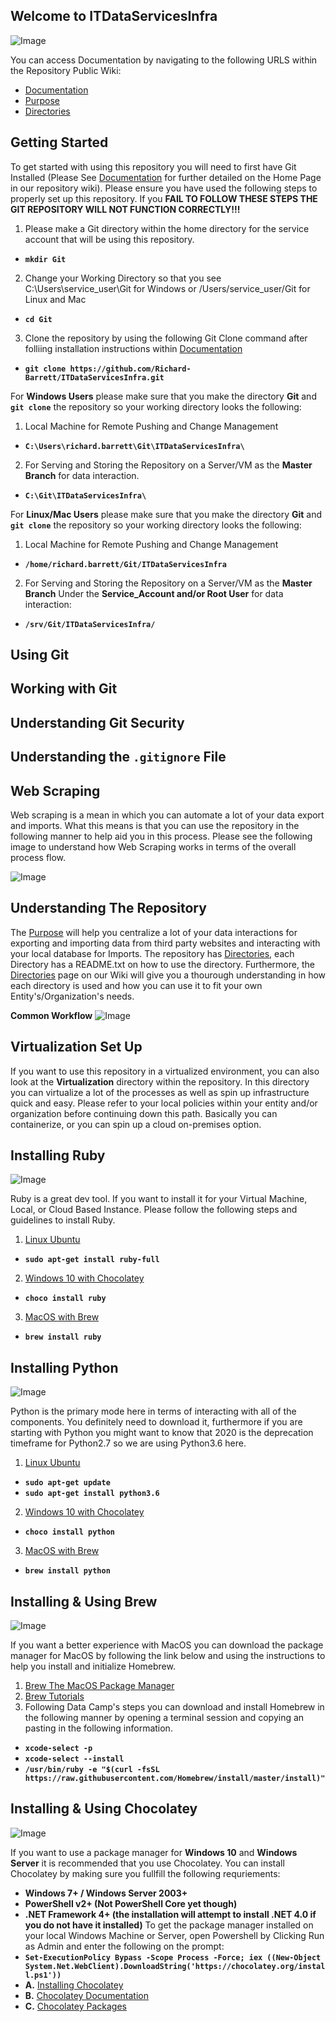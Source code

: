 ## Welcome to ITDataServicesInfra
![Image](https://triking-creative.s3.amazonaws.com/Logos/ITDataServicesInfra/ITDataServicesInfra.PNG)

You can access Documentation by navigating to the following URLS within the Repository Public Wiki:
- [Documentation](https://github.com/Richard-Barrett/ITDataServicesInfra/wiki)
- [Purpose](https://github.com/Richard-Barrett/ITDataServicesInfra/wiki/ITDataServicesInfra-Purpose)
- [Directories](https://github.com/Richard-Barrett/ITDataServicesInfra/wiki/Directories)

## Getting Started

To get started with using this repository you will need to first have Git Installed (Please See [Documentation](https://github.com/Richard-Barrett/ITDataServicesInfra/wiki) for further detailed on the Home Page in our repository wiki). Please ensure you have used the following steps to properly set up this repository. If you **FAIL TO FOLLOW THESE STEPS THE GIT REPOSITORY WILL NOT FUNCTION CORRECTLY!!!**
1. Please make a Git directory within the home directory for the service account that will be using this repository.
- **`mkdir Git`**
2. Change your Working Directory so that you see C:\Users\service_user\Git for Windows or /Users/service_user/Git for Linux and Mac
- **`cd Git`**
3. Clone the repository by using the following Git Clone command after folliing installation instructions within [Documentation](https://github.com/Richard-Barrett/ITDataServicesInfra/wiki)
- **`git clone https://github.com/Richard-Barrett/ITDataServicesInfra.git`**

For **Windows Users** please make sure that you make the directory **Git** and **`git clone`** the repository so your working directory looks the following:
1. Local Machine for Remote Pushing and Change Management
- **`C:\Users\richard.barrett\Git\ITDataServicesInfra\`**
2. For Serving and Storing the Repository on a Server/VM as the **Master Branch** for data interaction.
- **`C:\Git\ITDataServicesInfra\`**

For **Linux/Mac Users** please make sure that you make the directory **Git** and **`git clone`** the repository so your working directory looks the following:
1. Local Machine for Remote Pushing and Change Management
- **`/home/richard.barrett/Git/ITDataServicesInfra`**
2. For Serving and Storing the Repository on a Server/VM as the **Master Branch** Under the **Service_Account and/or Root User** for data interaction:
- **`/srv/Git/ITDataServicesInfra/`**

## Using Git 

## Working with Git

## Understanding Git Security

## Understanding the `.gitignore` File

## Web Scraping
Web scraping is a mean in which you can automate a lot of your data export and imports. What this means is that you can use the repository in the following manner to help aid you in this process. Please see the following image to understand how Web Scraping works in terms of the overall process flow. 

![Image](https://www.lucidchart.com/publicSegments/view/55833c2f-f932-4b14-8d16-9748c609e03e/image.jpeg)

## Understanding The Repository 
The [Purpose](https://github.com/Richard-Barrett/ITDataServicesInfra/wiki/ITDataServicesInfra-Purpose) will help you centralize a lot of your data interactions for exporting and importing data from third party websites and interacting with your local database for Imports. 
The repository has [Directories](https://github.com/Richard-Barrett/ITDataServicesInfra/wiki/Directories), each Directory has a README.txt on how to use the directory. Furthermore, the [Directories](https://github.com/Richard-Barrett/ITDataServicesInfra/wiki/Directories) page on our Wiki will give you a thourough understanding in how each directory is used and how you can use it to fit your own Entity's/Organization's needs.

**Common Workflow**
![Image](https://www.lucidchart.com/publicSegments/view/91a39f7e-e9be-4c20-b819-4d2974bdc93a/image.jpeg)

## Virtualization Set Up
If you want to use this repository in a virtualized environment, you can also look at the **Virtualization** directory within the repository. In this directory you can virtualize a lot of the processes as well as spin up infrastructure quick and easy. Please refer to your local policies within your entity and/or organization before continuing down this path. Basically you can containerize, or you can spin up a cloud on-premises option.

## Installing Ruby

![Image](https://chocolatey.org/content/packageimages/ruby.2.7.0.1.svg)

Ruby is a great dev tool. If you want to install it for your Virtual Machine, Local, or Cloud Based Instance. Please follow the following steps and guidelines to install Ruby. 
1. [Linux Ubuntu](https://www.thoughtco.com/instal-ruby-on-linux-2908370)
- **`sudo apt-get install ruby-full`**
2. [Windows 10 with Chocolatey](https://chocolatey.org/docs/installation)
- **`choco install ruby`**
3. [MacOS with Brew](https://docs.brew.sh/Installation)
- **`brew install ruby`**

## Installing Python

![Image](https://www.python.org/static/img/python-logo@2x.png)

Python is the primary mode here in terms of interacting with all of the components. You definitely need to download it, furthermore if you are starting with Python you might want to know that 2020 is the deprecation timeframe for Python2.7 so we are using Python3.6 here. 
1. [Linux Ubuntu](https://docs.python-guide.org/starting/install3/linux/)
- **`sudo apt-get update`**
- **`sudo apt-get install python3.6`**
2. [Windows 10 with Chocolatey](https://chocolatey.org/packages/python/3.8.1.20200110#description)
- **`choco install python`**
3. [MacOS with Brew](https://docs.python-guide.org/starting/install3/osx/)
- **`brew install python`**

## Installing & Using Brew

![Image](https://brew.sh/assets/img/homebrew-256x256.png)

If you want a better experience with MacOS you can download the package manager for MacOS by following the link below and using the instructions to help you install and initialize Homebrew.
1. [Brew The MacOS Package Manager](https://brew.sh/)
2. [Brew Tutorials](https://www.datacamp.com/community/tutorials/homebrew-install-use)
3. Following Data Camp's steps you can download and install Homebrew in the following manner by opening a terminal session and copying an pasting in the following information. 
- **`xcode-select -p`**
- **`xcode-select --install`**
- **`/usr/bin/ruby -e "$(curl -fsSL https://raw.githubusercontent.com/Homebrew/install/master/install)"`**

## Installing & Using Chocolatey

![Image](https://chocolatey.org/content/images/logo_square.svg)

If you want to use a package manager for **Windows 10** and **Windows Server** it is recommended that you use Chocolatey. You can install Chocolatey by making sure you fullfill the following requriements:
- **Windows 7+ / Windows Server 2003+**
- **PowerShell v2+ (Not PowerShell Core yet though)**
- **.NET Framework 4+ (the installation will attempt to install .NET 4.0 if you do not have it installed)**
To get the package manager installed on your local Windows Machine or Server, open Powershell by Clicking Run as Admin and enter the following on the prompt:
- **`Set-ExecutionPolicy Bypass -Scope Process -Force; iex ((New-Object System.Net.WebClient).DownloadString('https://chocolatey.org/install.ps1'))`**
- **A.** [Installing Chocolatey](https://chocolatey.org/docs/installation)
- **B.** [Chocolatey Documentation](https://chocolatey.org/docs/)
- **C.** [Chocolatey Packages](https://chocolatey.org/packages)


